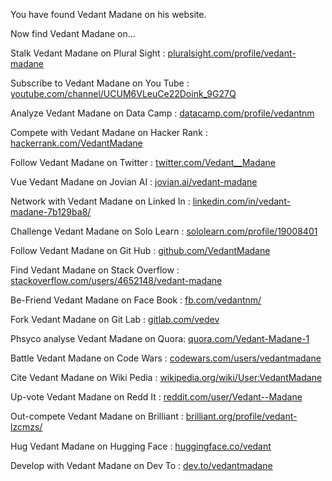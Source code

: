 You have found Vedant Madane on his website.

Now find Vedant Madane on...

Stalk Vedant Madane on Plural Sight : [pluralsight.com/profile/vedant-madane](https://app.pluralsight.com/profile/vedant-madane)

Subscribe to Vedant Madane on You Tube : 
[youtube.com/channel/UCUM6VLeuCe22Doink_9G27Q](https://www.youtube.com/channel/UCUM6VLeuCe22Doink_9G27Q)

Analyze Vedant Madane on Data Camp : [datacamp.com/profile/vedantnm](https://www.datacamp.com/profile/vedantnm)

Compete with Vedant Madane on Hacker Rank : [hackerrank.com/VedantMadane](https://www.hackerrank.com/VedantMadane)

Follow Vedant Madane on Twitter : [twitter.com/Vedant__Madane](https://twitter.com/Vedant__Madane)

Vue Vedant Madane on Jovian AI : [jovian.ai/vedant-madane](https://jovian.ai/vedant-madane)

Network with Vedant Madane on Linked In : 
[linkedin.com/in/vedant-madane-7b129ba8/](https://www.linkedin.com/in/vedant-madane-7b129ba8/)

Challenge Vedant Madane on Solo Learn : [sololearn.com/profile/19008401](https://www.sololearn.com/profile/19008401)

Follow Vedant Madane on Git Hub : [github.com/VedantMadane](https://github.com/VedantMadane)

Find Vedant Madane on Stack Overflow : 
[stackoverflow.com/users/4652148/vedant-madane](https://stackoverflow.com/users/4652148/vedant-madane)

Be-Friend Vedant Madane on Face Book : [fb.com/vedantnm/](https://www.facebook.com/vedantnm/)

Fork Vedant Madane on Git Lab : [gitlab.com/vedev](https://gitlab.com/vedev)

Phsyco analyse Vedant Madane on Quora: [quora.com/Vedant-Madane-1](https://www.quora.com/Vedant-Madane-1)

Battle Vedant Madane on Code Wars : [codewars.com/users/vedantmadane](https://www.codewars.com/users/vedantmadane)

Cite Vedant Madane on Wiki Pedia : [wikipedia.org/wiki/User:VedantMadane](https://en.wikipedia.org/wiki/User:VedantMadane)

Up-vote Vedant Madane on Redd It : [reddit.com/user/Vedant--Madane](https://reddit.com/user/Vedant--Madane)

Out-compete Vedant Madane on Brilliant : [brilliant.org/profile/vedant-lzcmzs/](https://brilliant.org/profile/vedant-lzcmzs/)

Hug Vedant Madane on Hugging Face : [huggingface.co/vedant](https://huggingface.co/vedant)

Develop with Vedant Madane on Dev To : [dev.to/vedantmadane](https://dev.to/vedantmadane)

